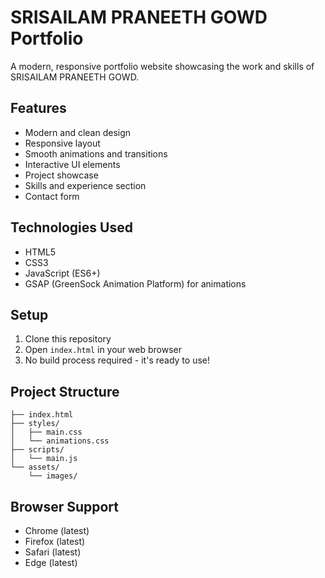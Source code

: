 # SRISAILAM PRANEETH GOWD Portfolio

A modern, responsive portfolio website showcasing the work and skills of SRISAILAM PRANEETH GOWD.

## Features

- Modern and clean design
- Responsive layout
- Smooth animations and transitions
- Interactive UI elements
- Project showcase
- Skills and experience section
- Contact form

## Technologies Used

- HTML5
- CSS3
- JavaScript (ES6+)
- GSAP (GreenSock Animation Platform) for animations

## Setup

1. Clone this repository
2. Open `index.html` in your web browser
3. No build process required - it's ready to use!

## Project Structure

```
├── index.html
├── styles/
│   ├── main.css
│   └── animations.css
├── scripts/
│   └── main.js
└── assets/
    └── images/
```

## Browser Support

- Chrome (latest)
- Firefox (latest)
- Safari (latest)
- Edge (latest) 